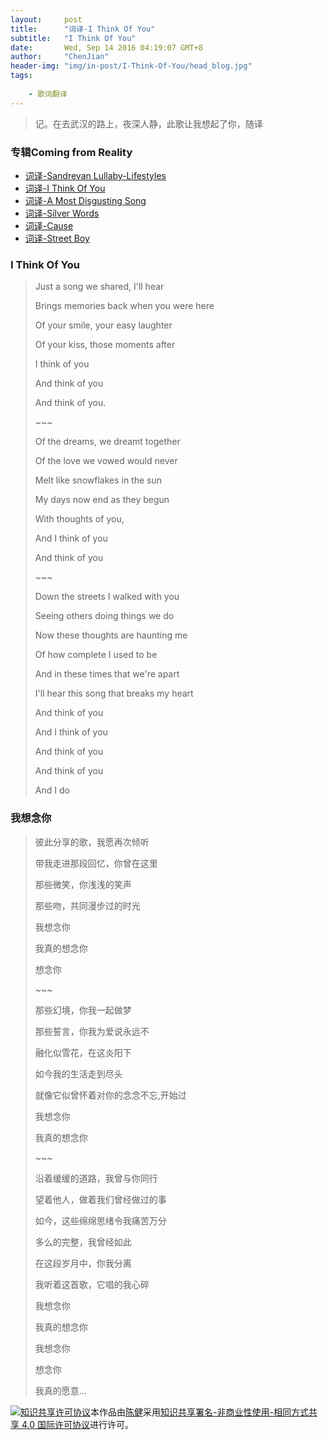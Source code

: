 ```yaml
---
layout:     post
title:      "词译-I Think Of You"
subtitle:   "I Think Of You"
date:       Wed, Sep 14 2016 04:19:07 GMT+8
author:     "ChenJian"
header-img: "img/in-post/I-Think-Of-You/head_blog.jpg"
tags:
    
    - 歌词翻译
---
```


> 记。在去武汉的路上，夜深人静，此歌让我想起了你，随译

### 专辑Coming from Reality

- [词译-Sandrevan Lullaby-Lifestyles](https://o-my-chenjian.com/2017/05/08/Sandrevan-Lullaby/)
- [词译-I Think Of You](https://o-my-chenjian.com/2016/09/14/I-Think-Of-You/)
- [词译-A Most Disgusting Song](https://o-my-chenjian.com/2016/09/01/A-Most-Disgusting-Song/)
- [词译-Silver Words](https://o-my-chenjian.com/2017/07/26/Silver-Words/)
- [词译-Cause](https://o-my-chenjian.com/2017/08/03/Cause/)
- [词译-Street Boy](https://o-my-chenjian.com/2017/11/19/Street-Boy/)

### I Think Of You

> Just a song we shared, I'll hear
> 
> Brings memories back when you were here
> 
> Of your smile, your easy laughter
> 
> Of your kiss, those moments after
> 
> I think of you
> 
> And think of you
> 
> And think of you.
> 
> \~~~
> 
> Of the dreams, we dreamt together
> 
> Of the love we vowed would never
> 
> Melt like snowflakes in the sun
> 
> My days now end as they begun
> 
> With thoughts of you,
> 
> And I think of you
> 
> And think of you
> 
> \~~~
> 
> Down the streets I walked with you
> 
> Seeing others doing things we do
> 
> Now these thoughts are haunting me
> 
> Of how complete I used to be
> 
> And in these times that we're apart
> 
> I'll hear this song that breaks my heart
> 
> And think of you
> 
> And I think of you
> 
> And think of you
> 
> And think of you
> 
> And I do

### 我想念你

> 彼此分享的歌，我愿再次倾听
> 
> 带我走进那段回忆，你曾在这里
> 
> 那些微笑，你浅浅的笑声
> 
> 那些吻，共同漫步过的时光
> 
> 我想念你
> 
> 我真的想念你
> 
> 想念你
> 
> \~~~
> 
> 那些幻境，你我一起做梦
> 
> 那些誓言，你我为爱说永远不
> 
> 融化似雪花，在这炎阳下
> 
> 如今我的生活走到尽头
> 
> 就像它似曾怀着对你的念念不忘,开始过
> 
> 我想念你
> 
> 我真的想念你
> 
> \~~~
> 
> 沿着缓缓的道路，我曾与你同行
> 
> 望着他人，做着我们曾经做过的事
> 
> 如今，这些绵绵思绪令我痛苦万分
> 
> 多么的完整，我曾经如此
> 
> 在这段岁月中，你我分离
> 
> 我听着这首歌，它唱的我心碎
> 
> 我想念你
> 
> 我真的想念你
> 
> 我想念你
> 
> 想念你
> 
> 我真的愿意...


<a rel="license" href="http://creativecommons.org/licenses/by-nc-sa/4.0/"><img alt="知识共享许可协议" style="border-width:0" src="https://i.creativecommons.org/l/by-nc-sa/4.0/88x31.png" /></a>本作品由<a xmlns:cc="http://creativecommons.org/ns#" href="https://o-my-chenjian.com/2016/09/14/I-Think-Of-You/" property="cc:attributionName" rel="cc:attributionURL">陈健</a>采用<a rel="license" href="http://creativecommons.org/licenses/by-nc-sa/4.0/">知识共享署名-非商业性使用-相同方式共享 4.0 国际许可协议</a>进行许可。


